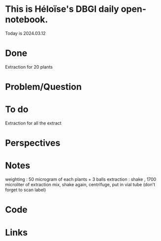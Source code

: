 # This is Héloïse's DBGI daily open-notebook.

Today is 2024.03.12

# Done
Extraction for 20 plants
# Problem/Question

# To do 
Extraction for all the extract
# Perspectives

# Notes
weighting : 50 microgram of each plants + 3 balls 
extraction : shake , 1700 microliter of extraction mix, shake again, centrifuge, put in vial tube (don't forget to scan label)
# Code

# Links